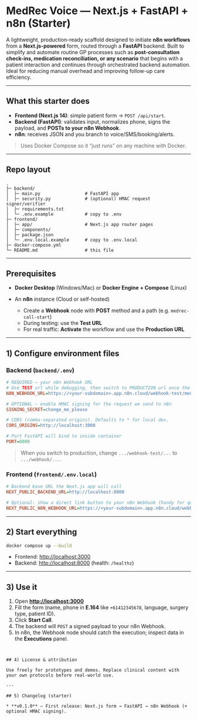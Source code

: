 # MedRec Voice — Next.js + FastAPI + n8n (Starter)

A lightweight, production-ready scaffold designed to initiate **n8n workflows** from a **Next.js-powered** form, routed through a **FastAPI** backend. Built to simplify and automate routine GP processes such as **post-consultation check-ins, medication reconciliation, or any scenario** that begins with a patient interaction and continues through orchestrated backend automation. Ideal for reducing manual overhead and improving follow-up care efficiency.

---

## What this starter does

* **Frontend (Next.js 14)**: simple patient form → `POST /api/start`.
* **Backend (FastAPI)**: validates input, normalizes phone, signs the payload, and **POSTs to your n8n Webhook**.
* **n8n**: receives JSON and you branch to voice/SMS/booking/alerts.

> Uses Docker Compose so it “just runs” on any machine with Docker.

---

## Repo layout

```
.
├─ backend/
│  ├─ main.py                 # FastAPI app
│  ├─ security.py             # (optional) HMAC request signer/verifier
│  ├─ requirements.txt
│  └─ .env.example            # copy to .env
├─ frontend/
│  ├─ app/                    # Next.js app router pages
│  ├─ components/
│  ├─ package.json
│  └─ .env.local.example      # copy to .env.local
├─ docker-compose.yml
└─ README.md                  # this file
```

---

## Prerequisites

* **Docker Desktop** (Windows/Mac) or **Docker Engine + Compose** (Linux)
* An **n8n** instance (Cloud or self-hosted)

  * Create a **Webhook** node with **POST** method and a path (e.g. `medrec-call-start`)
  * During testing: use the **Test URL**
  * For real traffic: **Activate** the workflow and use the **Production URL**

---

## 1) Configure environment files

### Backend (`backend/.env`)

```ini
# REQUIRED — your n8n Webhook URL
# Use TEST url while debugging, then switch to PRODUCTION url once the workflow is activated.
N8N_WEBHOOK_URL=https://<your-subdomain>.app.n8n.cloud/webhook-test/medrec-call-start

# OPTIONAL — enable HMAC signing for the request we send to n8n
SIGNING_SECRET=change_me_please

# CORS (comma-separated origins). Defaults to * for local dev.
CORS_ORIGINS=http://localhost:3000

# Port FastAPI will bind to inside container
PORT=8000
```

> When you switch to production, change `.../webhook-test/...` to `.../webhook/...`.

### Frontend (`frontend/.env.local`)

```ini
# Backend base URL the Next.js app will call
NEXT_PUBLIC_BACKEND_URL=http://localhost:8000

# Optional: show a direct link button to your n8n Webhook (handy for quick tests)
NEXT_PUBLIC_N8N_WEBHOOK_URL=https://<your-subdomain>.app.n8n.cloud/webhook-test/medrec-call-start
```

---

## 2) Start everything

```bash
docker compose up --build
```

* Frontend: [http://localhost:3000](http://localhost:3000)
* Backend:  [http://localhost:8000](http://localhost:8000) (health: `/healthz`)

---

## 3) Use it

1. Open **[http://localhost:3000](http://localhost:3000)**
2. Fill the form (name, phone in **E.164** like `+61412345678`, language, surgery type, patient ID).
3. Click **Start Call**.
4. The backend will `POST` a signed payload to your n8n Webhook.
5. In n8n, the Webhook node should catch the execution; inspect data in the **Executions** panel.

```


## 4) License & attribution

Use freely for prototypes and demos. Replace clinical content with your own protocols before real-world use.

---

## 5) Changelog (starter)

* **v0.1.0** – First release: Next.js form → FastAPI → n8n Webhook (+ optional HMAC signing).
